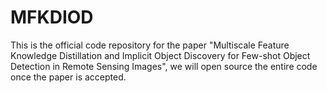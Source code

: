 # MFKDIOD
This is the official code repository for the paper "Multiscale Feature Knowledge Distillation and Implicit Object Discovery for Few-shot Object
Detection in Remote Sensing Images", we will open source the entire code once the paper is accepted.
